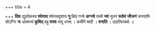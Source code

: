 +++
title = 4

+++
**दिवः** द्युलोकस्य **श्येनाय** श्येनसदृशाय **नु** क्षिप्रं गन्त्रे **अग्नये** यस्मै **नवं** नूतनं **स्तोमं** **जीजनं** जनयामि सोऽग्निः **नः** अस्मभ्यं **कुवित्** बहु **वस्वः** वसु धनम् । कर्मणि षष्ठी । **वनाति** । ददात्वित्यर्थः ॥